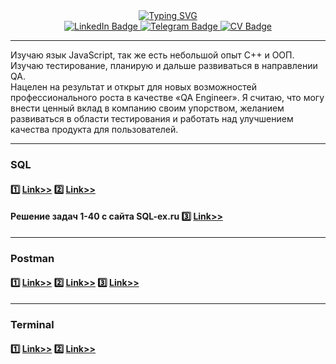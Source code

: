 <div id="badges" align="center">
  <a href="https://git.io/typing-svg"><img src="https://readme-typing-svg.herokuapp.com?font=Fira+Code&size=25&pause=500&vCenter=true&width=560&height=95&lines=Привет%F0%9F%91%8B+меня+зовут+Никита+Устинов+%f0%9f%98%8e;Я+действующий+QA+Engineer++%F0%9F%91%A8%E2%80%8D%F0%9F%92%BB;Это+мой+профиль+достижений+Github+%F0%9F%98%8C;Всегда+открыт+для+сотрудничества!+%f0%9f%91%8f" alt="Typing SVG" />
  </a>
</div>

<div id="badges" align="center">
  <a href="https://www.linkedin.com/in/nikitaustinov">
    <img src="https://img.shields.io/badge/Linked_In-steelblue?style=for-the-badge&logo=linkedin&logoColor=white" alt="LinkedIn Badge"/>
  </a>
  <a href="https://t.me/ipohaa">
    <img src="https://img.shields.io/badge/Telegram-steelblue?style=for-the-badge&logo=telegram&logoColor=white" alt="Telegram Badge"/>
  </a>
    <a href="">
    <img src="https://img.shields.io/badge/My CV-steelblue?style=for-the-badge&logo=googledrive&logoColor=white" alt="CV Badge"/>
  </a>
</div>

______
Изучаю язык JavaScript, так же есть небольшой опыт C++ и ООП.  
Изучаю тестирование, планирую и дальше развиваться в направлении QA.  
Нацелен на результат и открыт для новых возможностей профессионального роста в качестве «QA Engineer».
Я считаю, что могу внести ценный вклад в компанию своим упорством, желанием развиваться в области тестирования и работать над улучшением качества продукта для пользователей.
______

### 
### SQL
#### :one: [Link>>](https://github.com/ipohaa/SQL/tree/main/homework1) :two: [Link>>](https://github.com/ipohaa/SQL/tree/main/homework2)
#### Решение задач 1-40 с сайта SQL-ex.ru :three: [Link>>](https://github.com/ipohaa/SQL/tree/main/sql-ex) 
______
### Postman
#### :one: [Link>>](https://github.com/ipohaa/Postman/tree/main/homework1) :two: [Link>>](https://github.com/ipohaa/Postman/tree/main/homework2) :three: [Link>>](https://github.com/ipohaa/Postman/tree/main/homework3)
______
### Terminal
#### :one: [Link>>](https://github.com/ipohaa/terminal/tree/main/homework1) :two: [Link>>](https://github.com/ipohaa/terminal/tree/main/homework2)
